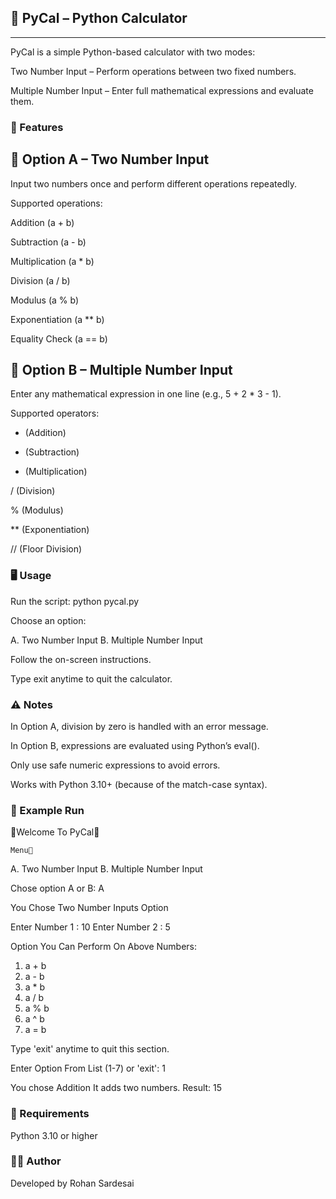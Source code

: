 ## 🤖 PyCal – Python Calculator
---
PyCal is a simple Python-based calculator with two modes:

Two Number Input – Perform operations between two fixed numbers.

Multiple Number Input – Enter full mathematical expressions and evaluate them.

### 🚀 Features

## 🔹 Option A – Two Number Input

Input two numbers once and perform different operations repeatedly.

Supported operations:

Addition (a + b)

Subtraction (a - b)

Multiplication (a * b)

Division (a / b)

Modulus (a % b)

Exponentiation (a ** b)

Equality Check (a == b)

## 🔹 Option B – Multiple Number Input

Enter any mathematical expression in one line (e.g., 5 + 2 * 3 - 1).

Supported operators:

+ (Addition)

- (Subtraction)

* (Multiplication)

/ (Division)

% (Modulus)

** (Exponentiation)

// (Floor Division)


### 🖥️ Usage

Run the script:
python pycal.py

Choose an option:

A. Two Number Input
B. Multiple Number Input


Follow the on-screen instructions.

Type exit anytime to quit the calculator.

### ⚠️ Notes

In Option A, division by zero is handled with an error message.

In Option B, expressions are evaluated using Python’s eval().

Only use safe numeric expressions to avoid errors.

Works with Python 3.10+ (because of the match-case syntax).

### 📸 Example Run
🤖Welcome To PyCal🤖  

	Menu📱

A. Two Number Input
B. Multiple Number Input


Chose option A or B: A


You Chose Two Number Inputs Option

Enter Number 1 : 10
Enter Number 2 : 5

Option You Can Perform On Above Numbers:

1. a + b
2. a - b
3. a * b
4. a / b
5. a % b
6. a ^ b
7. a = b

Type 'exit' anytime to quit this section.

Enter Option From List (1-7) or 'exit': 1

You chose Addition
It adds two numbers.
Result: 15

### 📌 Requirements

Python 3.10 or higher

### 👨‍💻 Author

Developed by Rohan Sardesai
